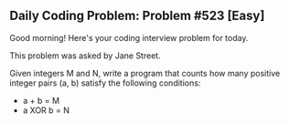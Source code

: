 ## Daily Coding Problem: Problem #523 [Easy]

Good morning! Here's your coding interview problem for today.

This problem was asked by Jane Street.

Given integers M and N, write a program that counts how many positive integer pairs (a, b) satisfy the following conditions:

- a + b = M
- a XOR b = N
